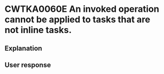 # CWTKA0060E An invoked operation cannot be applied to tasks that are not inline tasks.

## Explanation

## User response